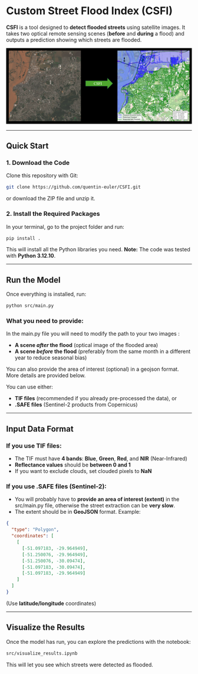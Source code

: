 # Custom Street Flood Index (CSFI)

**CSFI** is a tool designed to **detect flooded streets** using satellite images.
It takes two optical remote sensing scenes (**before** and **during** a flood) and outputs a prediction showing which streets are flooded.

<p align="center">
  <img src="figure.png" alt="Example of CSFI output"/>
</p>

---

## Quick Start

### 1. Download the Code

Clone this repository with Git:

  ```bash
  git clone https://github.com/quentin-euler/CSFI.git
  ```

  or download the ZIP file and unzip it.

### 2. Install the Required Packages

In your terminal, go to the project folder and run:

```bash
pip install .
```

This will install all the Python libraries you need.
**Note:** The code was tested with **Python 3.12.10**.

---

## Run the Model

Once everything is installed, run:

```bash
python src/main.py
```

### What you need to provide:

In the main.py file you will need to modify the path to your two images :
* **A scene *after* the flood** (optical image of the flooded area)
* **A scene *before* the flood** (preferably from the same month in a different year to reduce seasonal bias)

You can also provide the area of interest (optional) in a geojson format. More details are provided below.

You can use either:

* **TIF files** (recommended if you already pre-processed the data), or
* **.SAFE files** (Sentinel-2 products from Copernicus)

---

## Input Data Format

### If you use **TIF files**:

* The TIF must have **4 bands**: **Blue**, **Green**, **Red**, and **NIR** (Near-Infrared)
* **Reflectance values** should be **between 0 and 1**
* If you want to exclude clouds, set clouded pixels to **NaN**

### If you use **.SAFE files** (Sentinel-2):

* You will probably have to **provide an area of interest (extent)** in the src/main.py file, otherwise the street extraction can be **very slow**.
* The extent should be in **GeoJSON** format.
  Example:

```json
{
  "type": "Polygon",
  "coordinates": [
    [
      [-51.097183, -29.964949],
      [-51.250076, -29.964949],
      [-51.250076, -30.09474],
      [-51.097183, -30.09474],
      [-51.097183, -29.964949]
    ]
  ]
}
```

(Use **latitude/longitude** coordinates)

---

## Visualize the Results

Once the model has run, you can explore the predictions with the notebook:

```bash
src/visualize_results.ipynb
```

This will let you see which streets were detected as flooded.


